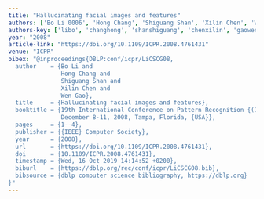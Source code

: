 ```yaml
---
title: "Hallucinating facial images and features"
authors: ['Bo Li 0006', 'Hong Chang', 'Shiguang Shan', 'Xilin Chen', 'Wen Gao 0001']
authors-key: ['libo', 'changhong', 'shanshiguang', 'chenxilin', 'gaowen']
year: "2008"
article-link: "https://doi.org/10.1109/ICPR.2008.4761431"
venue: "ICPR"
bibex: "@inproceedings{DBLP:conf/icpr/LiCSCG08,
  author    = {Bo Li and
               Hong Chang and
               Shiguang Shan and
               Xilin Chen and
               Wen Gao},
  title     = {Hallucinating facial images and features},
  booktitle = {19th International Conference on Pattern Recognition {(ICPR} 2008),
               December 8-11, 2008, Tampa, Florida, {USA}},
  pages     = {1--4},
  publisher = {{IEEE} Computer Society},
  year      = {2008},
  url       = {https://doi.org/10.1109/ICPR.2008.4761431},
  doi       = {10.1109/ICPR.2008.4761431},
  timestamp = {Wed, 16 Oct 2019 14:14:52 +0200},
  biburl    = {https://dblp.org/rec/conf/icpr/LiCSCG08.bib},
  bibsource = {dblp computer science bibliography, https://dblp.org}
}"
---
```

